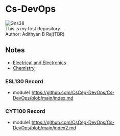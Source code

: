 # Cs-DevOps
![Gns38](https://github.com/CsCep-DevOps/Cs-DevOps/assets/145749590/ffa82529-7ec6-4f1b-9133-47d3d30aeed0)
<br>
This is my first Repository
<br>
Author: Adithyan B Raj(TBR)

## Notes 

- [Electrical and Electronics](#ESL-record)
- [Chemistry](#Chemistry-Record)


### ESL130 Record
- module1:https://github.com/CsCep-DevOps/Cs-DevOps/blob/main/index.md

### CYT100 Record
- module1:https://github.com/CsCep-DevOps/Cs-DevOps/blob/main/index2.md


